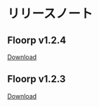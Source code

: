 # リリースノート

## Floorp v1.2.4
[Download](https://repo.ablaze.one/floorp/1.2.4/Floorp_Browser_setup.exe)

## Floorp v1.2.3
[Download](https://repo.ablaze.one/floorp/1.2.3/Floorp_setup.exe)
